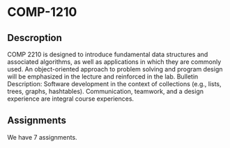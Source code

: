 # COMP-1210

## Descroption
COMP 2210 is designed to introduce fundamental data structures and associated algorithms, as well as applications in which they are commonly used. An object-oriented approach to problem solving and program design will be emphasized in the lecture and reinforced in the lab.
Bulletin Description: Software development in the context of collections (e.g., lists, trees, graphs, hashtables). Communication, teamwork, and a design experience are integral course experiences.

## Assignments
We have 7 assignments. 

